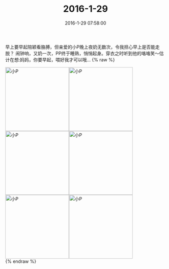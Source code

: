 ﻿---
title: "2016-1-29"
date: 2016-1-29 07:58:00
tags: 文字
categories: 妈妈
---
早上要早起陪颖看胳膊，但亲爱的小P晚上夜奶无数次，令我担心早上是否能走脱？
闹钟响，又奶一次，PP终于睡熟，悄悄起身。穿衣之时听到他的咯咯笑～估计在想:妈妈，你要早起，喂好我才可以哦…
{% raw %}
<div style="width:500 px">
<div style="float:left; width:100 px"><img src="/images/微信图片_20171012130423.jpg" width="200" alt="小P"></div>
<div style="float:left; width:100 px"><img src="/images/微信图片_20171012130433.jpg" width="200" alt="小P"></div>
<div style="float:left; width:100 px"><img src="/images/微信图片_20171012130441.jpg" width="200" alt="小P"></div>
<div style="float:left; width:100 px"><img src="/images/微信图片_20171012130449.jpg" width="200" alt="小P"></div>
<div style="float:left; width:100 px"><img src="/images/微信图片_20171012130459.jpg" width="200" alt="小P"></div>
<div style="float:left; width:100 px"><img src="/images/微信图片_20171012130508.jpg" width="200" alt="小P"></div>
<div style="clear:both"></div>
</div>
{% endraw %}